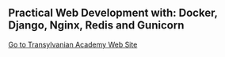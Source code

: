 ## Practical Web Development with: Docker, Django, Nginx, Redis and Gunicorn

[Go to Transylvanian Academy Web Site](https://www.transylvanianacademy.com/courses/1/)
